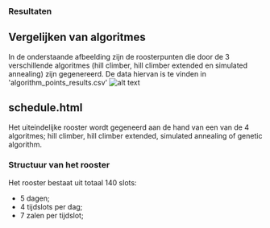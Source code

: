 ### Resultaten

## Vergelijken van algoritmes
In de onderstaande afbeelding zijn de roosterpunten die door de 3 verschillende algoritmes (hill climber, hill climber extended en simulated annealing) zijn gegenereerd. De data hiervan is te vinden in 'algorithm_points_results.csv'
![alt text](/images/comparison.png)

## schedule.html
Het uiteindelijke rooster wordt gegeneerd aan de hand van een van de 4 algoritmes; hill climber, hill climber extended, simulated annealing of genetic algorithm.

### Structuur van het rooster
Het rooster bestaat uit totaal 140 slots:
  - 5 dagen;
  - 4 tijdslots per dag;
  - 7 zalen per tijdslot;
